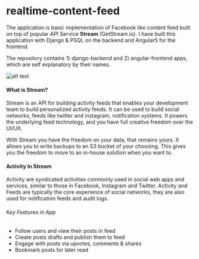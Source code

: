 # realtime-content-feed
The application is basic implementation of Facebook like content feed built on top of popular API Service **Stream** (GetStream.io). I have built this application with Django & PSQL on the backend and Angular5 for the frontend.

The repository contains 1) django-backend and 2) angular-frontend apps, which are self explanatory by their names.

![alt text](https://cdn.dribbble.com/users/305512/screenshots/2684242/social_sharing_app.jpg)

#### What is Stream?
Stream is an API for building activity feeds that enables your development team to build personalized activity feeds. It can be used to build social networks, feeds like twitter and instagram, notification systems. It powers the underlying feed technology, and you have full creative freedom over the UI/UX.

With Stream you have the freedom on your data, that remains yours. It allows you to write backups to an S3 bucket of your choosing. This gives you the freedom to move to an in-house solution when you want to.

#### Activity in Stream
Activity are syndicated activities commonly used in social web apps and services, similar to those in Facebook, Instagram and Twitter. Activity and Feeds are typically the core experience of social networks, they are also used for notification feeds and audit logs.

###### Key Features in App
* Follow users and view their posts in feed
* Create posts drafts and publish them to feed
* Engage with posts via upvotes, comments & shares
* Bookmark posts for later read
